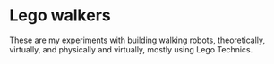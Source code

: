 # Lego walkers

These are my experiments with building walking robots, theoretically, virtually, and physically and virtually, mostly using Lego Technics.
